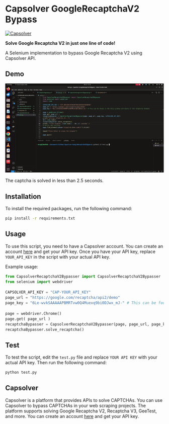 # Capsolver GoogleRecaptchaV2 Bypass
 

[![Capsolver](https://github.com/user-attachments/assets/05da2c43-fe5e-4627-b107-bfce969dacf1)](https://www.capsolver.com/?utm_source=github&utm_medium=ads&utm_campaign=scraping&utm_term=Capsolver-GoogleRecaptchaV2Bypass)

**Solve Google Recaptcha V2 in just one line of code!**

A Selenium implementation to bypass Google Recaptcha V2 using Capsolver API.

## Demo

![Demo](docs/demo.gif)

The captcha is solved in less than 2.5 seconds.

## Installation

To install the required packages, run the following command:

```bash
pip install -r requirements.txt
```

## Usage

To use this script, you need to have a Capsolver account. You can create an account [here](https://www.capsolver.com/?utm_source=github&utm_medium=ads&utm_campaign=scraping&utm_term=Capsolver-GoogleRecaptchaV2Bypass) and get your API key. Once you have your API key, replace `YOUR_API_KEY` in the script with your actual API key.

Example usage:

```python
from CapsolverRecaptchaV2Bypasser import CapsolverRecaptchaV2Bypasser
from selenium import webdriver

CAPSOLVER_API_KEY = "CAP-YOUR_API_KEY"
page_url = "https://google.com/recaptcha/api2/demo"
page_key = "6Le-wvkSAAAAAPBMRTvw0Q4Muexq9bi0DJwx_mJ-" # This can be found in the data-sitekey attribute of the reCaptcha element

page = webdriver.Chrome()
page.get( page_url )
recaptchaBypasser = CapsolverRecaptchaV2Bypasser(page, page_url, page_key, CAPSOLVER_API_KEY)
recaptchaBypasser.solve_recaptcha()
```
## Test

To test the script, edit the `test.py` file and replace `YOUR API KEY` with your actual API key. Then run the following command:

```bash
python test.py
```

## Capsolver

Capsolver is a platform that provides APIs to solve CAPTCHAs. You can use Capsolver to bypass CAPTCHAs in your web scraping projects. The platform supports solving Google Recaptcha V2, Recaptcha V3, GeeTest, and more. You can create an account [here](https://www.capsolver.com/?utm_source=github&utm_medium=ads&utm_campaign=scraping&utm_term=Capsolver-GoogleRecaptchaV2Bypass) and get your API key.
